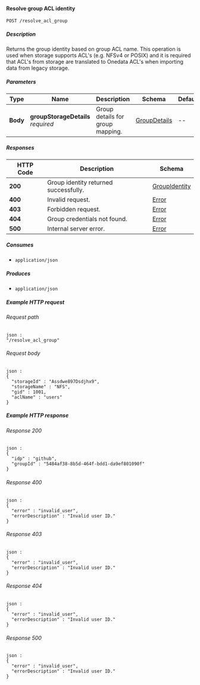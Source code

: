 
<a name="resolve_acl_group_identity"></a>
#### Resolve group ACL identity
```
POST /resolve_acl_group
```


##### Description
Returns the group identity based on group ACL name. This operation is used when storage supports ACL's (e.g. NFSv4 or POSIX) and it is required that ACL's from storage are translated to Onedata ACL's when importing data from legacy storage.


##### Parameters

|Type|Name|Description|Schema|Default|
|---|---|---|---|---|
|**Body**|**groupStorageDetails**  <br>*required*|Group details for group mapping.|[GroupDetails](../definitions/GroupDetails.md#groupdetails)|--|


##### Responses

|HTTP Code|Description|Schema|
|---|---|---|
|**200**|Group identity returned successfully.|[GroupIdentity](../definitions/GroupIdentity.md#groupidentity)|
|**400**|Invalid request.|[Error](../definitions/Error.md#error)|
|**403**|Forbidden request.|[Error](../definitions/Error.md#error)|
|**404**|Group credentials not found.|[Error](../definitions/Error.md#error)|
|**500**|Internal server error.|[Error](../definitions/Error.md#error)|


##### Consumes

* `application/json`


##### Produces

* `application/json`


##### Example HTTP request

###### Request path
```
json :
"/resolve_acl_group"
```


###### Request body
```
json :
{
  "storageId" : "Assdwe897Dsdjhx9",
  "storageName" : "NFS",
  "gid" : 1001,
  "aclName" : "users"
}
```


##### Example HTTP response

###### Response 200
```
json :
{
  "idp" : "github",
  "groupId" : "5484af38-8b5d-464f-bdd1-da9ef801090f"
}
```


###### Response 400
```
json :
{
  "error" : "invalid_user",
  "errorDescription" : "Invalid user ID."
}
```


###### Response 403
```
json :
{
  "error" : "invalid_user",
  "errorDescription" : "Invalid user ID."
}
```


###### Response 404
```
json :
{
  "error" : "invalid_user",
  "errorDescription" : "Invalid user ID."
}
```


###### Response 500
```
json :
{
  "error" : "invalid_user",
  "errorDescription" : "Invalid user ID."
}
```



